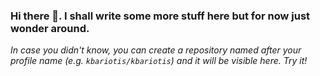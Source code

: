 ### Hi there 👋. I shall write some more stuff here but for now just wonder around.

_In case you didn't know, you can create a repository named after your profile name (e.g. `kbariotis/kbariotis`) and it will be visible here. Try it!_
